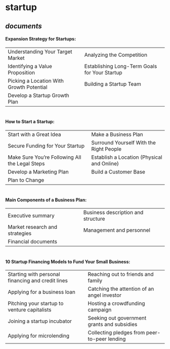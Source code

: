 # startup
*documents*
---

#### Expansion Strategy for Startups:
|||
|---- | ---- |
| Understanding Your Target Market | Analyzing the Competition | 
| Identifying a Value Proposition | Establishing Long-Term Goals for Your Startup | 
| Picking a Location With Growth Potential | Building a Startup Team | 
| Develop a Startup Growth Plan ||

#

#### How to Start a Startup:
|||
|---- | ---- |
| Start with a Great Idea | Make a Business Plan | 
| Secure Funding for Your Startup | Surround Yourself With the Right People | 
| Make Sure You’re Following All the Legal Steps | Establish a Location (Physical and Online) | 
| Develop a Marketing Plan | Build a Customer Base | 
| Plan to Change | |

#

#### Main Components of a Business Plan:
|||
|---- | ---- |
| Executive summary | Business description and structure | 
| Market research and strategies | Management and personnel | 
| Financial documents | |

#

#### 10 Startup Financing Models to Fund Your Small Business:
|||
|---- | ---- |
| Starting with personal financing and credit lines | Reaching out to friends and family | 
| Applying for a business loan | Catching the attention of an angel investor | 
| Pitching your startup to venture capitalists | Hosting a crowdfunding campaign | 
| Joining a startup incubator | Seeking out government grants and subsidies | 
| Applying for microlending | Collecting pledges from peer-to-peer lending | 
